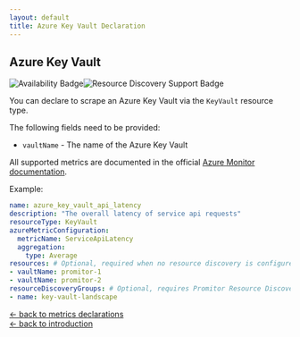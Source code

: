 ```yaml
---
layout: default
title: Azure Key Vault Declaration
---
```


## Azure Key Vault

![Availability Badge](https://img.shields.io/badge/Available%20Starting-v1.6-green.svg)![Resource Discovery Support Badge](https://img.shields.io/badge/Support%20for%20Resource%20Discovery-Yes-green.svg)

You can declare to scrape an Azure Key Vault
via the `KeyVault` resource type.

The following fields need to be provided:

- `vaultName` - The name of the Azure Key Vault

All supported metrics are documented in the official [Azure Monitor documentation](https://docs.microsoft.com/en-us/azure/azure-monitor/platform/metrics-supported#microsoftkeyvaultvaults).

Example:

```yaml
name: azure_key_vault_api_latency
description: "The overall latency of service api requests"
resourceType: KeyVault
azureMetricConfiguration:
  metricName: ServiceApiLatency
  aggregation:
    type: Average
resources: # Optional, required when no resource discovery is configured
- vaultName: promitor-1
- vaultName: promitor-2
resourceDiscoveryGroups: # Optional, requires Promitor Resource Discovery agent (https://promitor.io/concepts/how-it-works#using-resource-discovery)
- name: key-vault-landscape
```

<!-- markdownlint-disable MD033 -->
[&larr; back to metrics declarations](/configuration/v2.x/metrics)<br />
[&larr; back to introduction](/)
<!-- markdownlint-enable -->
